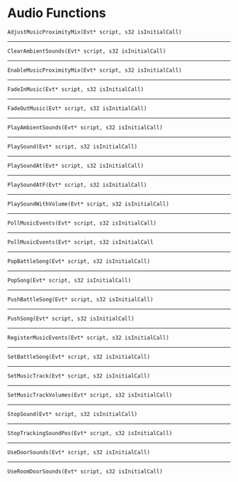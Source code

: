 # Audio Functions

`AdjustMusicProximityMix(Evt* script, s32 isInitialCall)`

----

`ClearAmbientSounds(Evt* script, s32 isInitialCall)`

----

`EnableMusicProximityMix(Evt* script, s32 isInitialCall)`

----

`FadeInMusic(Evt* script, s32 isInitialCall)`

----

`FadeOutMusic(Evt* script, s32 isInitialCall)`

----

`PlayAmbientSounds(Evt* script, s32 isInitialCall)`

----

`PlaySound(Evt* script, s32 isInitialCall)`

----

`PlaySoundAt(Evt* script, s32 isInitialCall)`

----

`PlaySoundAtF(Evt* script, s32 isInitialCall)`

----

`PlaySoundWithVolume(Evt* script, s32 isInitialCall)`

----

`PollMusicEvents(Evt* script, s32 isInitialCall)`

----

`PollMusicEvents(Evt* script, s32 isInitialCall`

----

`PopBattleSong(Evt* script, s32 isInitialCall)`

----

`PopSong(Evt* script, s32 isInitialCall)`

----

`PushBattleSong(Evt* script, s32 isInitialCall)`

----

`PushSong(Evt* script, s32 isInitialCall)`

----

`RegisterMusicEvents(Evt* script, s32 isInitialCall)`

----

`SetBattleSong(Evt* script, s32 isInitialCall)`

----

`SetMusicTrack(Evt* script, s32 isInitialCall)`

----

`SetMusicTrackVolumes(Evt* script, s32 isInitialCall)`

----

`StopSound(Evt* script, s32 isInitialCall)`

----

`StopTrackingSoundPos(Evt* script, s32 isInitialCall)`

----

`UseDoorSounds(Evt* script, s32 isInitialCall)`

----

`UseRoomDoorSounds(Evt* script, s32 isInitialCall)`
